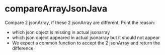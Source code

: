# compareArrayJsonJava

Compare 2 jsonArray, if these 2 jsonArray are different, Print the reason: 
*  which json object is missing in actual jsonarray 
*  which json object appeared in actual jsonarray but it should not appear 
*  We expect a common function to accept the 2 jsonArray and return the difference
